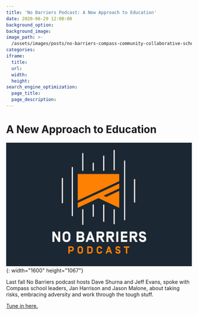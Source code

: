 ```yaml
---
title: 'No Barriers Podcast: A New Approach to Education'
date: 2020-06-29 12:00:00
background_option:
background_image:
image_path: >-
  /assets/images/posts/no-barriers-compass-community-collaborative-school-podcast.jpg
categories:
iframe:
  title:
  url:
  width:
  height:
search_engine_optimization:
  page_title:
  page_description:
---
```


# A New Approach to Education

![](/assets/images/no-barriers-compass-community-collaborative-school-podcast.jpg){: width="1600" height="1067"}

Last fall No Barriers podcast hosts Dave Shurna and Jeff Evans, spoke with Compass school leaders, Jan Harrison and Jason Malone, about taking risks, embracing adversity and work through the tough stuff.

[Tune in here.](https://nobarriers.simplecast.com/episodes/a-new-approach-to-education-learning-with-compass-community-collaborative-school-leaders-jan-harrison-and-jason-malone-ddXsIYtR)